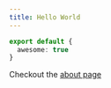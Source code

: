 ```yaml
---
title: Hello World
---
```


```ts
export default {
  awesome: true
}
```

Checkout the [about page](/posts/about)